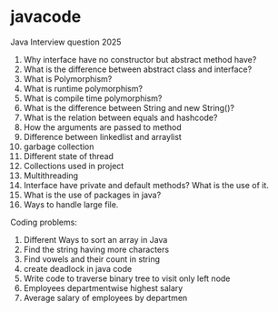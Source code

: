 # javacode

Java Interview question 2025

1. Why interface have no constructor but abstract method have?
2. What is the difference between abstract class and interface?
3. What is Polymorphism?
4. What is runtime polymorphism?
5. What is compile time polymorphism?
6. What is the difference between String and new String()?
7. What is the relation between equals and hashcode?
8. How the arguments are passed to method
9. Difference between linkedlist and arraylist
10. garbage collection
11. Different state of thread
12. Collections used in project
13. Multithreading
14. Interface have private and default methods? What is the use of it. 
15. What is the use of packages in java?
16. Ways to handle large file.


Coding problems:

1. Different Ways to sort an array in Java
2. Find the string having more characters
3. Find vowels and their count in string
4. create deadlock in java code
5. Write code to traverse binary tree to visit only left node
6. Employees departmentwise highest salary
7. Average salary of employees by departmen